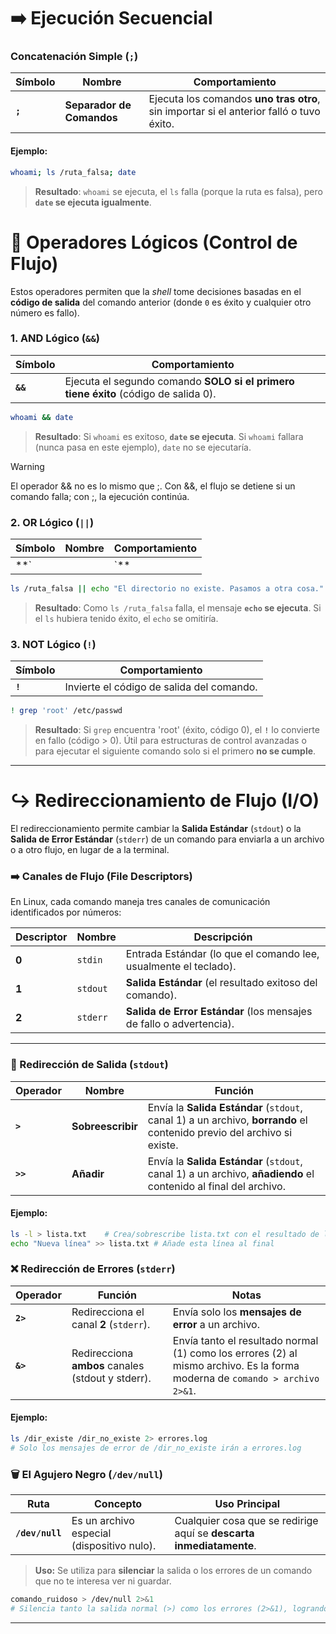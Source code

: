 # ➡️ Ejecución Secuencial

### Concatenación Simple (`;`)
| **Símbolo** | **Nombre**                | **Comportamiento**                                                                      |
| ----------- | ------------------------- | --------------------------------------------------------------------------------------- |
| **`;`**     | **Separador de Comandos** | Ejecuta los comandos **uno tras otro**, sin importar si el anterior falló o tuvo éxito. |
#### Ejemplo:
```BASH
whoami; ls /ruta_falsa; date
```

> **Resultado**: `whoami` se ejecuta, el `ls` falla (porque la ruta es falsa), pero **`date` se ejecuta igualmente**.
# 🚦 Operadores Lógicos (Control de Flujo)
Estos operadores permiten que la _shell_ tome decisiones basadas en el **código de salida** del comando anterior (donde `0` es éxito y cualquier otro número es fallo).
### 1. AND Lógico (`&&`)
| **Símbolo** | **Comportamiento**                                                                  |
| ----------- | ----------------------------------------------------------------------------------- |
| **`&&`**    | Ejecuta el segundo comando **SOLO si el primero tiene éxito** (código de salida 0). |
```BASH
whoami && date
```

> **Resultado**: Si `whoami` es exitoso, **`date` se ejecuta**. Si `whoami` fallara (nunca pasa en este ejemplo), `date` no se ejecutaría.

> [!WARNING]
> 
> El operador && no es lo mismo que ;. Con &&, el flujo se detiene si un comando falla; con ;, la ejecución continúa.
### 2. OR Lógico (`||`)
| **Símbolo** | **Nombre** | **Comportamiento** |
| ----------- | ---------- | ------------------ |
| **`         |            | `**                |

```Bash
ls /ruta_falsa || echo "El directorio no existe. Pasamos a otra cosa."
```

> **Resultado**: Como `ls /ruta_falsa` falla, el mensaje **`echo` se ejecuta**. Si el `ls` hubiera tenido éxito, el `echo` se omitiría.

### 3. NOT Lógico (`!`)
| **Símbolo** | **Comportamiento**                        |
| ----------- | ----------------------------------------- |
| **`!`**     | Invierte el código de salida del comando. |

```Bash
! grep 'root' /etc/passwd
```

> **Resultado**: Si `grep` encuentra 'root' (éxito, código 0), el **`!`** lo convierte en fallo (código > 0). Útil para estructuras de control avanzadas o para ejecutar el siguiente comando solo si el primero **no se cumple**.
---
# ↪️ Redireccionamiento de Flujo (I/O)
El redireccionamiento permite cambiar la **Salida Estándar** (`stdout`) o la **Salida de Error Estándar** (`stderr`) de un comando para enviarla a un archivo o a otro flujo, en lugar de a la terminal.
### ➡️ Canales de Flujo (File Descriptors)
En Linux, cada comando maneja tres canales de comunicación identificados por números:

| **Descriptor** | **Nombre** | **Descripción**                                                     |
| -------------- | ---------- | ------------------------------------------------------------------- |
| **0**          | `stdin`    | Entrada Estándar (lo que el comando lee, usualmente el teclado).    |
| **1**          | `stdout`   | **Salida Estándar** (el resultado exitoso del comando).             |
| **2**          | `stderr`   | **Salida de Error Estándar** (los mensajes de fallo o advertencia). |

---
### 💾 Redirección de Salida (`stdout`)
| **Operador** | **Nombre**        | **Función**                                                                                                            |
| ------------ | ----------------- | ---------------------------------------------------------------------------------------------------------------------- |
| **`>`**      | **Sobreescribir** | Envía la **Salida Estándar** (`stdout`, canal 1) a un archivo, **borrando** el contenido previo del archivo si existe. |
| **`>>`**     | **Añadir**        | Envía la **Salida Estándar** (`stdout`, canal 1) a un archivo, **añadiendo** el contenido al final del archivo.        |
#### Ejemplo:
```Bash
ls -l > lista.txt    # Crea/sobrescribe lista.txt con el resultado de ls
echo "Nueva línea" >> lista.txt # Añade esta línea al final
```
### ❌ Redirección de Errores (`stderr`)
| **Operador** | **Función**                                       | **Notas**                                                                                                                   |
| ------------ | ------------------------------------------------- | --------------------------------------------------------------------------------------------------------------------------- |
| **`2>`**     | Redirecciona el canal **2** (`stderr`).           | Envía solo los **mensajes de error** a un archivo.                                                                          |
| **`&>`**     | Redirecciona **ambos** canales (stdout y stderr). | Envía tanto el resultado normal (1) como los errores (2) al mismo archivo. Es la forma moderna de `comando > archivo 2>&1`. |
#### Ejemplo:
```Bash
ls /dir_existe /dir_no_existe 2> errores.log
# Solo los mensajes de error de /dir_no_existe irán a errores.log
```

### 🗑️ El Agujero Negro (`/dev/null`)
| **Ruta**        | **Concepto**                               | **Uso Principal**                                                   |
| --------------- | ------------------------------------------ | ------------------------------------------------------------------- |
| **`/dev/null`** | Es un archivo especial (dispositivo nulo). | Cualquier cosa que se redirige aquí se **descarta inmediatamente**. |
> **Uso:** Se utiliza para **silenciar** la salida o los errores de un comando que no te interesa ver ni guardar.
```Bash
comando_ruidoso > /dev/null 2>&1
# Silencia tanto la salida normal (>) como los errores (2>&1), logrando una ejecución limpia.
```

---
